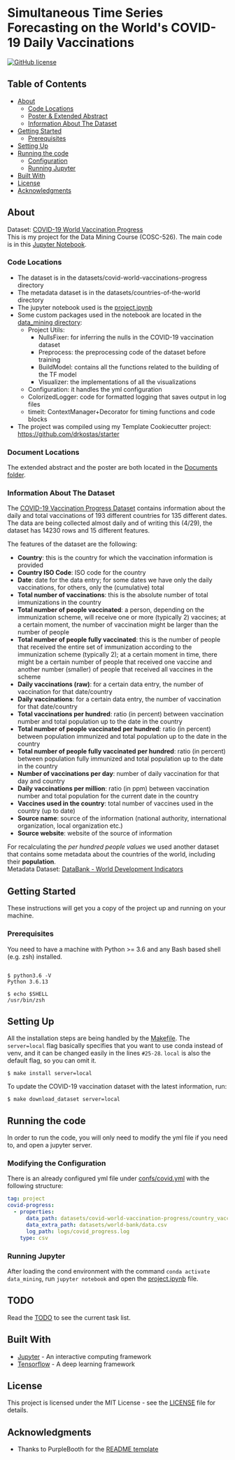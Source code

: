 # Simultaneous Time Series Forecasting on the World's COVID-19 Daily Vaccinations

[![GitHub license](https://img.shields.io/badge/license-MIT-blue.svg)](https://raw.githubusercontent.com/drkostas/data_mining/master/LICENSE)

## Table of Contents

+ [About](#about)
    + [Code Locations](#codeloc)
    + [Poster & Extended Abstract](#docloc)
    + [Information About The Dataset](#datasetinfo)
+ [Getting Started](#getting_started)
    + [Prerequisites](#prerequisites)
+ [Setting Up](#installing)
+ [Running the code](#run_locally)
    + [Configuration](#configuration)
    + [Running Jupyter](#jupyter)
+ [Built With](#built_with)
+ [License](#license)
+ [Acknowledgments](#acknowledgments)

## About <a name = "about"></a>

Dataset: [COVID-19 World Vaccination Progress](https://www.kaggle.com/gpreda/covid-world-vaccination-progress)
<br>
This is my project for the Data Mining Course (COSC-526). The main code is in
this [Jupyter Notebook](project.ipynb).

### Code Locations <a name = "codeloc"></a>

- The dataset is in the datasets/covid-world-vaccinations-progress directory
- The metadata dataset is in the datasets/countries-of-the-world directory
- The jupyter notebook used is the [project.ipynb](project.ipynb)
- Some custom packages used in the notebook are located in the [data_mining directory](data_mining):
    - Project Utils:
        - NullsFixer: for inferring the nulls in the COVID-19 vaccination dataset
        - Preprocess: the preprocessing code of the dataset before training
        - BuildModel: contains all the functions related to the building of the TF model
        - Visualizer: the implementations of all the visualizations
    - Configuration: it handles the yml configuration
    - ColorizedLogger: code for formatted logging that saves output in log files
    - timeit: ContextManager+Decorator for timing functions and code blocks
- The project was compiled using my Template Cookiecutter project: https://github.com/drkostas/starter

### Document Locations <a name = "docloc"></a>

The extended abstract and the poster are both located in the [Documents folder](Documents).

### Information About The Dataset <a name = "datasetinfo"></a>

The [COVID-19 Vaccination Progress Dataset](https://www.kaggle.com/gpreda/covid-world-vaccination-progress)
contains information about the daily and total vaccinations of 193 different countries for 135
different dates. The data are being collected almost daily and of writing this (4/29), the dataset has
14230 rows and 15 different features.

The features of the dataset are the following:

- **Country**: this is the country for which the vaccination information is provided
- **Country ISO Code**: ISO code for the country
- **Date**: date for the data entry; for some dates we have only the daily vaccinations, for others, only
  the (cumulative) total
- **Total number of vaccinations**: this is the absolute number of total immunizations in the country
- **Total number of people vaccinated**: a person, depending on the immunization scheme, will receive one
  or more (typically 2) vaccines; at a certain moment, the number of vaccination might be larger than
  the number of people
- **Total number of people fully vaccinated**: this is the number of people that received the entire set of
  immunization according to the immunization scheme (typically 2); at a certain moment in time, there
  might be a certain number of people that received one vaccine and another number (smaller) of people
  that received all vaccines in the scheme
- **Daily vaccinations (raw)**: for a certain data entry, the number of vaccination for that date/country
- **Daily vaccinations**: for a certain data entry, the number of vaccination for that date/country
- **Total vaccinations per hundred**: ratio (in percent) between vaccination number and total population up
  to the date in the country
- **Total number of people vaccinated per hundred**: ratio (in percent) between population immunized and
  total population up to the date in the country
- **Total number of people fully vaccinated per hundred**: ratio (in percent) between population fully
  immunized and total population up to the date in the country
- **Number of vaccinations per day**: number of daily vaccination for that day and country
- **Daily vaccinations per million**: ratio (in ppm) between vaccination number and total population for
  the current date in the country
- **Vaccines used in the country**: total number of vaccines used in the country (up to date)
- **Source name**: source of the information (national authority, international organization, local
  organization etc.)
- **Source website**: website of the source of information

For recalculating the _per hundred people values_ we used another dataset that contains some metadata
about the countries of the world, including their **population**.<br>
Metadata
Dataset: [DataBank - World Development Indicators](https://databank.worldbank.org/source/world-development-indicators#)

## Getting Started <a name = "getting_started"></a>

These instructions will get you a copy of the project up and running on your machine.

### Prerequisites <a name = "prerequisites"></a>

You need to have a machine with Python >= 3.6 and any Bash based shell (e.g. zsh) installed.

```ShellSession

$ python3.6 -V
Python 3.6.13

$ echo $SHELL
/usr/bin/zsh

```

## Setting Up <a name = "installing"></a>

All the installation steps are being handled by the [Makefile](Makefile). The `server=local` flag
basically specifies that you want to use conda instead of venv, and it can be changed easily in the
lines `#25-28`. `local`  is also the default flag, so you can omit it.

```ShellSession
$ make install server=local
```

To update the COVID-19 vaccination dataset with the latest information, run:

```ShellSession
$ make download_dataset server=local
```

## Running the code <a name = "run_locally"></a>

In order to run the code, you will only need to modify the yml file if you need to, and open a jupyter
server.

### Modifying the Configuration <a name = "configuration"></a>

There is an already configured yml file under [confs/covid.yml](confs/covid.yml) with the following
structure:

```yaml
tag: project
covid-progress:
  - properties:
      data_path: datasets/covid-world-vaccination-progress/country_vaccinations.csv
      data_extra_path: datasets/world-bank/data.csv
      log_path: logs/covid_progress.log
    type: csv
```

### Running Jupyter <a name = "jupyter"></a>

After loading the cond environment with the command `conda activate data_mining`, run
`jupyter notebook` and open the [project.ipynb](project.ipynb) file.

## TODO <a name = "todo"></a>

Read the [TODO](TODO.md) to see the current task list.

## Built With <a name = "built_with"></a>

* [Jupyter](https://jupyter.org/) - An interactive computing framework
* [Tensorflow](https://jupyter.org/) - A deep learning framework

## License <a name = "license"></a>

This project is licensed under the MIT License - see the [LICENSE](LICENSE) file for details.

## Acknowledgments <a name = "acknowledgments"></a>

* Thanks to PurpleBooth for
  the [README template](https://gist.github.com/PurpleBooth/109311bb0361f32d87a2)


